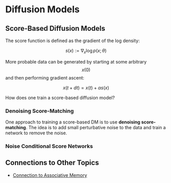# Diffusion Models

## Score-Based Diffusion Models

The score function is defined as the gradient of the log density:

$$s(x) := \nabla_x \log p(x; \theta)$$

More probable data can be generated by starting at some arbitrary $$x(0)$$ and then
performing gradient ascent:

$$x(t + dt) = x(t) + \alpha s(x)$$

How does one train a score-based diffusion model? 

### Denoising Score-Matching

One approach to training a score-based DM is to use __denoising score-matching__.
The idea is to add small perturbative noise to the data and train a network to remove
the noise.

### Noise Conditional Score Networks


## Connections to Other Topics

- [Connection to Associative Memory](associative_memory/associative_memory_and_diffusion_models.html)